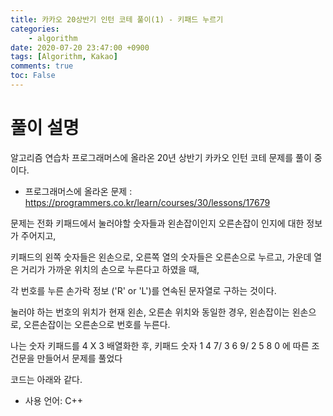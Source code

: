 ```yaml
---
title: 카카오 20상반기 인턴 코테 풀이(1) - 키패드 누르기
categories:
    - algorithm
date: 2020-07-20 23:47:00 +0900
tags: [Algorithm, Kakao]        
comments: true
toc: False
---
```


풀이 설명
=====================================
알고리즘 연습차 프로그래머스에 올라온 20년 상반기 카카오 인턴 코테 문제를 풀이 중이다.

- 프로그래머스에 올라온 문제 : <https://programmers.co.kr/learn/courses/30/lessons/17679>
 
문제는 전화 키패드에서 눌러야할 숫자들과 왼손잡이인지 오른손잡이 인지에 대한 정보가 주어지고, 

키패드의 왼쪽 숫자들은 왼손으로, 오른쪽 열의 숫자들은 오른손으로 누르고, 가운데 열은 거리가 가까운 위치의 손으로 누른다고 하였을 때, 

각 번호를 누른 손가락 정보 ('R' or 'L')를 연속된 문자열로 구하는 것이다.

눌러야 하는 번호의 위치가 현재 왼손, 오른손 위치와 동일한 경우, 왼손잡이는 왼손으로, 오른손잡이는 오른손으로 번호를 누른다.   

나는 숫자 키패드를 4 X 3 배열화한 후, 키패드 숫자 1 4 7/ 3 6 9/ 2 5 8 0 에 따른 조건문을 만들어서 문제를 풀었다

코드는 아래와 같다.

-  사용 언어: C++

<script src="https://gist.github.com/HyunjiEllenPak/1af6f0f1e3da62df930412dbdacb4863.js"></script>